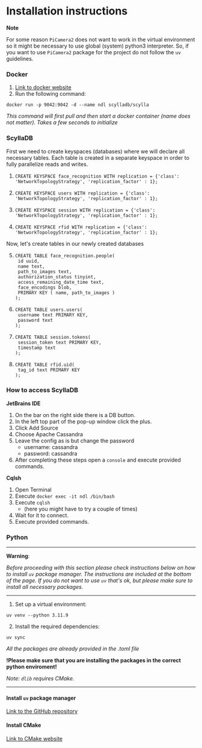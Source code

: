 # Installation instructions

**Note**

For some reason `PiCamera2` does not want to work in the virtual environment so it might be necessary to
use global (system) python3 interpreter. So, if you want to use `PiCamera2` package for the project do not
follow the `uv` guidelines.

### Docker

1. [Link to docker website](https://www.docker.com)
2. Run the following command:

```
docker run -p 9042:9042 -d --name ndl scylladb/scylla
```

*This command will first pull and then start a docker container (name does not matter). Takes a few seconds to
initialize*

### ScyllaDB

First we need to create keyspaces (databases) where we will declare all necessary tables.
Each table is created in a separate keyspace in order to fully parallelize reads and writes.

1. ```
   CREATE KEYSPACE face_recognition WITH replication = {'class': 'NetworkTopologyStrategy', 'replication_factor' : 1};
   ```
2. ```
   CREATE KEYSPACE users WITH replication = {'class': 'NetworkTopologyStrategy', 'replication_factor' : 1};
   ```
3. ```
   CREATE KEYSPACE session WITH replication = {'class': 'NetworkTopologyStrategy', 'replication_factor' : 1};
   ```
4. ```
   CREATE KEYSPACE rfid WITH replication = {'class': 'NetworkTopologyStrategy', 'replication_factor' : 1};
   ```

Now, let's create tables in our newly created databases

5. ```
   CREATE TABLE face_recognition.people(
    id uuid,
    name text,
    path_to_images text,
    authorization_status tinyint,
    access_remaining_date_time text,
    face_encodings blob,
    PRIMARY KEY ( name, path_to_images )
   );
   ```
6. ```
   CREATE TABLE users.users(
    username text PRIMARY KEY, 
    password text
   );
   ```
7. ```
   CREATE TABLE session.tokens(
    session_token text PRIMARY KEY, 
    timestamp text
   );
   ```
8. ```
   CREATE TABLE rfid.uid(
    tag_id text PRIMARY KEY
   );
   ```

### How to access ScyllaDB

**JetBrains IDE**

1. On the bar on the right side there is a DB button.
2. In the left top part of the pop-up window click the plus.
3. Click Add Source
4. Choose Apache Cassandra
5. Leave the config as is but change the password
    - username: cassandra
    - password: cassandra
6. After completing these steps open a `console` and execute provided commands.

**Cqlsh**

1. Open Terminal
2. Execute `docker exec -it ndl /bin/bash`
3. Execute `cqlsh`
    - (here you might have to try a couple of times)
4. Wait for it to connect.
5. Execute provided commands.

### Python

---
**Warning**:

*Before proceeding with this section please check instructions below on how to install `uv` package manager.
The instructions are included at the bottom of the page.*
*If you do not want to use `uv` that's ok, but please make sure to install all necessary packages.*

---

1. Set up a virtual environment:

```
uv venv --python 3.11.9
```

2. Install the required dependencies:

```
uv sync
```

*All the packages are already provided in the .toml file*

**!Please make sure that you are installing the packages in the correct python enviroment!**

*Note: `dlib` requires CMake.*

---

#### Install `uv` package manager

[Link to the GitHub repository](https://github.com/astral-sh/uv)

#### Install CMake

[Link to CMake website](https://cmake.org)


     
